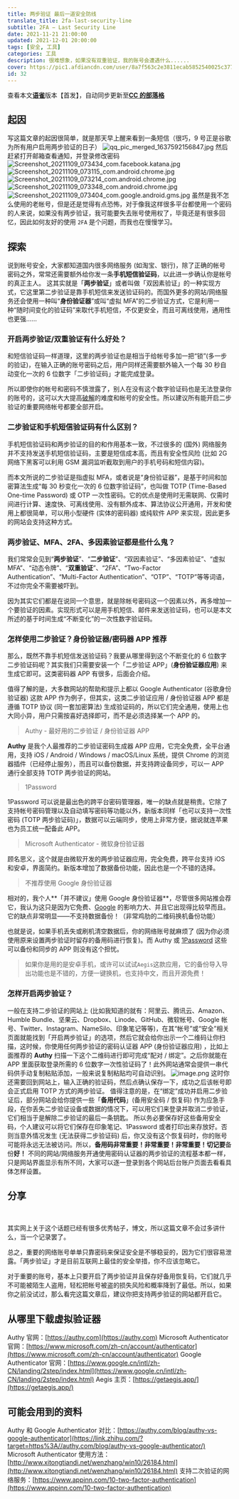 ```yaml
---
title: 两步验证 最后一道安全防线
translate_title: 2fa-last-security-line
subtitle: 2FA − Last Security Line
date: 2021-11-21 21:00:00
updated: 2021-12-01 20:00:00
tags: [安全, 工具]
categories: 工具
description: 很难想象，如果没有双重验证，我的账号会遭遇什么......
cover: https://pic1.afdiancdn.com/user/8a7f563c2e3811ecab5852540025c377/common/0d0f43b526a6944a65566a2fd7aa9939_w1920_h1080_s214.jpg
id: 32
---
```


查看本文[**语雀**](https://www.yuque.com/ccknbc/blog/32)版本【首发】，自动同步更新至[**CC 的部落格**](https://blog.ccknbc.cc/posts/2fa-last-security-line/)

## 起因

写这篇文章的起因很简单，就是那天早上醒来看到一条短信（很巧，9 号正是谷歌为所有用户启用两步验证的日子）
![qq_pic_merged_1637592156847.jpg](https://cdn.nlark.com/yuque/0/2021/jpeg/8391407/1637592199841-6825a093-4c1a-4fd0-92ae-3f6e8a33faad.jpeg#clientId=u6f78440b-5615-4&crop=0&crop=0&crop=1&crop=1&from=drop&height=349&id=udd0b58ac&margin=%5Bobject%20Object%5D&name=qq_pic_merged_1637592156847.jpg&originHeight=727&originWidth=1079&originalType=binary&ratio=1&rotation=0&showTitle=false&size=40133&status=done&style=none&taskId=ua58f6bdf-5a5b-4438-989d-48b11aae4b0&title=&width=518)
然后赶紧打开邮箱查看通知，并登录修改密码
![Screenshot_20211109_073434_com.facebook.katana.jpg](https://cdn.nlark.com/yuque/0/2021/jpeg/8391407/1637592415257-e28cbe30-4691-437c-bc1e-46053a7b8634.jpeg#clientId=u6f78440b-5615-4&crop=0&crop=0&crop=1&crop=1&from=paste&height=1126&id=u48c75059&margin=%5Bobject%20Object%5D&name=Screenshot_20211109_073434_com.facebook.katana.jpg&originHeight=2252&originWidth=1080&originalType=binary&ratio=1&rotation=0&showTitle=false&size=254469&status=done&style=none&taskId=u6a0e47ea-959a-4f0e-978c-9cbcab6b24f&title=&width=540)![Screenshot_20211109_073115_com.android.chrome.jpg](https://cdn.nlark.com/yuque/0/2021/jpeg/8391407/1637592415215-f9884f2d-0f11-40f0-8d55-ee771da2ae43.jpeg#clientId=u6f78440b-5615-4&crop=0&crop=0&crop=1&crop=1&from=paste&height=822&id=ua1d2e437&margin=%5Bobject%20Object%5D&name=Screenshot_20211109_073115_com.android.chrome.jpg&originHeight=1644&originWidth=1073&originalType=binary&ratio=1&rotation=0&showTitle=false&size=207330&status=done&style=none&taskId=uaa664417-bfb4-41ad-afa2-4890546f678&title=&width=536.5)![Screenshot_20211109_073214_com.android.chrome.jpg](https://cdn.nlark.com/yuque/0/2021/jpeg/8391407/1637592414622-461d9eb9-61cd-4c1a-a548-c6f13d50da87.jpeg#clientId=u6f78440b-5615-4&crop=0&crop=0&crop=1&crop=1&from=paste&height=558&id=ub710f865&margin=%5Bobject%20Object%5D&name=Screenshot_20211109_073214_com.android.chrome.jpg&originHeight=1116&originWidth=1080&originalType=binary&ratio=1&rotation=0&showTitle=false&size=126547&status=done&style=none&taskId=ub9025d77-97d1-4d66-a6b6-2b944210759&title=&width=540)![Screenshot_20211109_073348_com.android.chrome.jpg](https://cdn.nlark.com/yuque/0/2021/jpeg/8391407/1637592414756-7b12ffc9-0101-4294-a69d-f12a850b3106.jpeg#clientId=u6f78440b-5615-4&crop=0&crop=0&crop=1&crop=1&from=paste&height=402&id=u845afc56&margin=%5Bobject%20Object%5D&name=Screenshot_20211109_073348_com.android.chrome.jpg&originHeight=803&originWidth=1080&originalType=binary&ratio=1&rotation=0&showTitle=false&size=135440&status=done&style=none&taskId=uf6cc0589-f1e6-4474-80f1-a3a754ce3bb&title=&width=540)![Screenshot_20211109_073404_com.google.android.gms.jpg](https://cdn.nlark.com/yuque/0/2021/jpeg/8391407/1637592415222-632df2a4-4ff3-47c5-a5b2-b6d47767e539.jpeg#clientId=u6f78440b-5615-4&crop=0&crop=0&crop=1&crop=1&from=paste&height=1110&id=uaf23cf02&margin=%5Bobject%20Object%5D&name=Screenshot_20211109_073404_com.google.android.gms.jpg&originHeight=2220&originWidth=1073&originalType=binary&ratio=1&rotation=0&showTitle=false&size=158186&status=done&style=none&taskId=ub0d2284a-244e-4474-ad2a-6d3351e81da&title=&width=536.5)
虽然是我不怎么使用的老帐号，但是还是觉得有点恐怖，对于像我这样很多平台都使用一个密码的人来说，如果没有两步验证，我可能要失去账号使用权了，毕竟还是有很多回忆，因此如何友好的使用 `2FA` 是个问题，而我也在慢慢学习。

## 探索

说到帐号安全，大家都知道国内很多网络服务 (如淘宝、银行)，除了正确的帐号密码之外，常常还需要额外给你发一条**手机短信验证码**，以此进一步确认你是帐号的真正主人。
这其实就是「**两步验证**」或者叫做「双因素验证」的一种实现方式，它这里第二步验证是靠手机短信来发送验证码的。而国外更多的网站/网络服务还会使用一种叫“**身份验证器**”或叫“虚拟 MFA”的二步验证方式，它是利用一种“随时间变化的验证码”来取代手机短信，不仅更安全，而且可离线使用，通用性也更强……
​

### 开启两步验证/双重验证有什么好处？

和短信验证码一样道理，这里的两步验证也是相当于给帐号多加一把“锁”(多一步的验证)，在输入正确的账号密码之后，用户同样还需要额外输入一个每 30 秒自动变化一次的 6 位数字「二步验证码」才能完成登录。
​

所以即使你的帐号和密码不慎泄露了，别人在没有这个数字验证码也是无法登录你的账号的，这可以大大提高[破解](https://www.iplaysoft.com/tag/%E7%A0%B4%E8%A7%A3)的难度和帐号的安全性。所以建议所有能开启二步验证的重要网络帐号都要全部开启。
​

### 二步验证和手机短信验证码有什么区别？

手机短信验证码和两步验证的目的和作用基本一致，不过很多的 (国外) 网络服务并不支持发送手机短信验证码，主要是短信成本高，而且有安全性风险 (比如 2G 网络下黑客可以利用 GSM 漏洞监听截取到用户的手机号码和短信内容)。
​

而本文所说的二步验证是指虚拟 MFA，或者说是“身份验证器”，是基于时间和加密算法生成“每 30 秒变化一次的 6 位数字验证码”，也叫做 TOTP (Time-Based One-time Password) 或 OTP 一次性密码。它的优点是使用时无需联网、仅需时间进行计算、速度快、可离线使用、没有额外成本、算法协议公开通用，开发和使用上都很简单，可以用小型硬件 (实体的密码器) 或纯软件 APP 来实现，因此更多的网站会支持这种方式。

### 两步验证、MFA、2FA、多因素验证都是些什么鬼？

我们常常会见到“**两步验证**”、“**二步验证**”、“双因素验证”、“多因素验证”、“虚拟 MFA”、“动态令牌”、“**双重验证**”、“2FA”、“Two-Factor Authentication”、“Multi-Factor Authentication”、“OTP”、“TOTP”等等词语，不过你完全不需要被吓到。
​

因为其实它们都是在说同一个意思，就是除帐号密码这一个因素以外，再多增加一个要验证的因素。实现形式可以是用手机短信、邮件来发送验证码，也可以是本文所述的基于时间生成“不断变化”的一次性数字验证码。

### 怎样使用二步验证？身份验证器/密码器 APP 推荐

那么，既然不靠手机短信发送验证码？我要从哪里得到这个不断变化的 6 位数字二步验证码呢？其实我们只需要安装一个「二步验证 APP」(**身份验证器应用**) 来生成它即可。这类密码器 APP 有很多，后面会介绍。
​

值得了解的是，大多数网站的帮助和提示上都以 Google Authenticator (谷歌身份验证器) 这款 APP 作为例子，但其实，这类二步验证应用 / 身份验证器 APP 都是遵循 TOTP 协议 (同一套加密算法) 生成验证码的，所以它们完全通用，使用上也大同小异，用户只需按喜好选择即可，而不是必须选择某一个 APP 的。
​

> Authy - 最好用的二步验证 / 身份验证器 APP

**Authy** 是我个人最推荐的二步验证密码生成器 APP 应用，它完全免费，全平台通用，支持 iOS / Android / Windows / macOS/Linux 系统，提供 Chrome 的浏览器插件（已经停止服务），而且可以备份数据，并支持跨设备同步，可以一 APP 通行全部支持 TOTP 两步验证的网站。

> ​1Password

1Password 可以说是最出色的跨平台密码管理器，唯一的缺点就是稍贵。它除了支持帐号密码管理以及自动填写密码等功能以外，新版本同样「也可以支持一次性密码 (TOTP 两步验证码)」，数据可以云端同步，使用上非常方便，据说就连苹果也为员工统一配备此 APP。

> Microsoft Authenticator - 微软身份验证器

顾名思义，这个就是由微软开发的两步验证器应用，完全免费，跨平台支持 iOS 和安卓，界面简约。新版本增加了数据备份功能，因此也是一个不错的选择。

> 不推荐使用 Google 身份验证器

相对的，我个人**「并不建议」使用 Google 身份验证器**，尽管很多网站推会荐它，我认为这只是因为它免费、[Google](https://www.iplaysoft.com/tag/google) 的影响力大、并且它出现得比较早而且。它的缺点非常明显——不支持数据备份！（非常鸡肋的二维码换机备份功能）
​

也就是说，如果手机丢失或刷机清空数据后，你的网络账号就麻烦了 (因为你必须使用原来设置两步验证时留存的备用码进行恢复)。而 Authy 或 [1Password](https://www.iplaysoft.com/1password.html) 这些可以备份和同步的 APP 则没有这个担忧。

> 如果你是用的是安卓手机，或许可以试试`Aegis`这款应用，它的备份导入导出功能也是不错的，方便一键换机，也支持中文，而且开源免费！

### 怎样开启两步验证？

一般在支持二步验证的网站上 (比如我知道的就有：阿里云、腾讯云、Amazon、Humble Bundle、坚果云、Dropbox、Linode、GitHub、微软帐号、Google 帐号、Twitter、Instagram、NameSilo、印象笔记等等)，在其“帐号”或“安全”相关页面就能找到「开启两步验证」的选项，然后它就会给你出示一个二维码让你扫描，这时候，你使用任何两步验证的密码认证器 APP (身份验证器应用) ，比如上面推荐的 **Authy** 扫描一下这个二维码进行即可完成“配对 / 绑定”。之后你就能在 APP 里面获取登录所需的 6 位数字一次性验证码了！此外网站通常会提供一串代码供手动复制粘贴添加，一般来说复制粘贴均可自动识别。
![image.png](https://cdn.nlark.com/yuque/0/2021/png/8391407/1637594938881-40e944f3-99ce-40c5-86a3-a8a4fd834988.png#clientId=u941e87ed-391f-4&crop=0&crop=0&crop=1&crop=1&from=paste&height=394&id=udcde0399&margin=%5Bobject%20Object%5D&name=image.png&originHeight=788&originWidth=490&originalType=binary&ratio=1&rotation=0&showTitle=false&size=58959&status=done&style=none&taskId=u892cd520-6c58-4cd5-b93c-5ebe53e1510&title=&width=245)
这时你还需要回到网站上，输入正确的验证码，然后点确认保存一下，成功之后该帐号即会正式启用 TOTP 方式的两步验证。
值得注意的是，在“绑定”成功并启用二步验证后，部分网站会给你提供一些「**备用代码**」(备用安全码 / 恢复码) 作为应急手段，在你丢失二步验证设备或数据的情况下，可以用它们来登录并取消二步验证，它们相当于是解除二步验证的最后一条钥匙。
所以务必要保存好这些备用安全码，个人建议可以将它们保存在印象笔记、1Password 或者打印出来存放好。否则当意外情况发生 (无法获得二步验证码) 后，你又没有这个恢复码时，你的账号可能将永远无法被访问。所以，**备用码非常重要！非常重要！非常重要！切记要**备份**好！**
不同的网站/网络服务开通使用密码认证器的两步验证的流程基本都一样，只是网站界面显示有所不同，大家可以逐一登录到各个网站后台账户页面去看看具体怎样设置。

## 分享

​

其实网上关于这个话题已经有很多优秀帖子，博文，所以这篇文章不会过多讲什么，当一个记录罢了。
​

总之，重要的网络账号单单只靠密码来保证安全是不够稳妥的，因为它们很容易泄露。「两步验证」才是目前互联网上最佳的安全举措，你不应该忽略它。
​

对于重要的账号，基本上只要开启了两步验证并且保存好备用恢复码，它们就几乎不可能被陌生人盗用，轻松把帐号被盗的损失风险和概率降到了最低。所以，如果你之前没试过，那么看完这篇文章后，建议你把支持两步验证的网站都开启它。

## 从哪里下载虚拟验证器

Authy 官网：[https://authy.com](https://authy.com)
Microsoft Authenticator 官网：[https://www.microsoft.com/zh-cn/account/authenticator](https://www.microsoft.com/zh-cn/account/authenticator)
Google Authenticator 官网：[https://www.google.cn/intl/zh-CN/landing/2step/index.html](https://www.google.cn/intl/zh-CN/landing/2step/index.html)
Aegis 主页：[https://getaegis.app/](https://getaegis.app/)

## 可能会用到的资料

Authy 和 Google Authenticator 对比：[https://authy.com/blog/authy-vs-google-authenticator](https://link.zhihu.com/?target=https%3A//authy.com/blog/authy-vs-google-authenticator/)
Microsoft Authenticator 使用方法：[http://www.xitongtiandi.net/wenzhang/win10/26184.html](http://www.xitongtiandi.net/wenzhang/win10/26184.html)
支持二次验证的网络服务：[https://www.appinn.com/10-two-factor-authentication](https://www.appinn.com/10-two-factor-authentication)
​

[^1]:
    参考资料, [参考资料](https://www.iplaysoft.com/two-factor-authentication.html).
    ​
